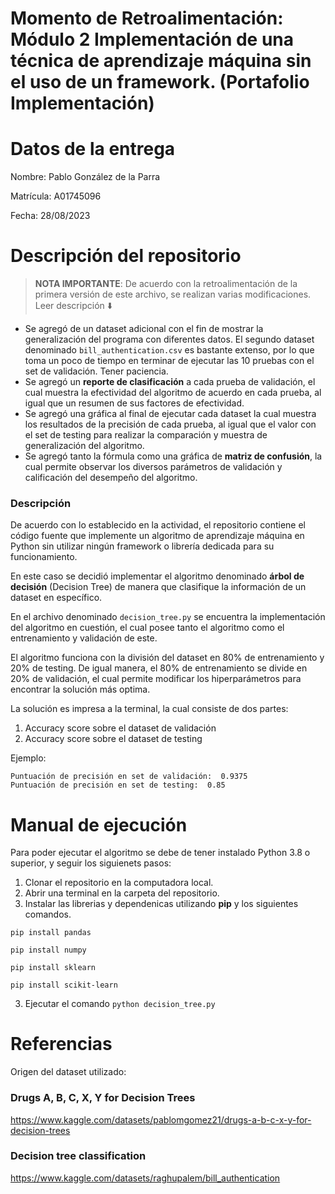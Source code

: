 # Momento de Retroalimentación: Módulo 2 Implementación de una técnica de aprendizaje máquina sin el uso de un framework. (Portafolio Implementación)

# Datos de la entrega
Nombre: Pablo González de la Parra

Matrícula: A01745096

Fecha: 28/08/2023

# Descripción del repositorio


> **NOTA IMPORTANTE**: De acuerdo con la retroalimentación de la primera versión de este archivo, se realizan varias modificaciones. Leer descripción ⬇️ 


* Se agregó de un dataset adicional con el fin de mostrar la generalización del programa con diferentes datos. El segundo dataset denominado ```bill_authentication.csv``` es bastante extenso, por lo que toma un poco de tiempo en terminar de ejecutar las 10 pruebas con el set de validación. Tener paciencia.
* Se agregó un <b>reporte de clasificación</b> a cada prueba de validación, el cual muestra la efectividad del algoritmo de acuerdo en cada prueba, al igual que un resumen de sus factores de efectividad.
* Se agregó una gráfica al final de ejecutar cada dataset la cual muestra los resultados de la precisión de cada prueba, al igual que el valor con el set de testing para realizar la comparación y muestra de generalización del algoritmo.
* Se agregó tanto la fórmula como una gráfica de <b>matriz de confusión</b>, la cual permite observar los diversos parámetros de validación y calificación del desempeño del algoritmo.

### Descripción

De acuerdo con lo establecido en la actividad, el repositorio contiene el código fuente que implemente un algoritmo de aprendizaje máquina en Python sin utilizar ningún framework o librería dedicada para su funcionamiento.

En este caso se decidió implementar el algoritmo denominado <b>árbol de decisión</b> (Decision Tree) de manera que clasifique la información de un dataset en específico.

En el archivo denominado ```decision_tree.py``` se encuentra la implementación del algoritmo en cuestión, el cual posee tanto el algoritmo como el entrenamiento y validación de este.

El algoritmo funciona con la división del dataset en 80% de entrenamiento y 20% de testing. De igual manera, el 80% de entrenamiento se divide en 20% de validación, el cual permite modificar los hiperparámetros para encontrar la solución más optima.

La solución es impresa a la terminal, la cual consiste de dos partes:
1. Accuracy score sobre el dataset de validación
2. Accuracy score sobre el dataset de testing

Ejemplo:
```
Puntuación de precisión en set de validación:  0.9375
Puntuación de precisión en set de testing:  0.85
```

# Manual de ejecución
Para poder ejecutar el algoritmo se debe de tener instalado Python 3.8 o superior, y seguir los siguienets pasos:

1. Clonar el repositorio en la computadora local.
2. Abrir una terminal en la carpeta del repositorio.
4. Instalar las librerias y dependenicas utilizando <b>pip</b> y los siguientes comandos.

```
pip install pandas

pip install numpy

pip install sklearn

pip install scikit-learn
```

3. Ejecutar el comando ```python decision_tree.py```

# Referencias
Origen del dataset utilizado:

### Drugs A, B, C, X, Y for Decision Trees

https://www.kaggle.com/datasets/pablomgomez21/drugs-a-b-c-x-y-for-decision-trees

### Decision tree classification

https://www.kaggle.com/datasets/raghupalem/bill_authentication

